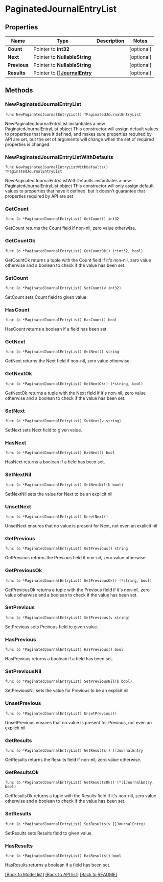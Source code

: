 # PaginatedJournalEntryList

## Properties

Name | Type | Description | Notes
------------ | ------------- | ------------- | -------------
**Count** | Pointer to **int32** |  | [optional] 
**Next** | Pointer to **NullableString** |  | [optional] 
**Previous** | Pointer to **NullableString** |  | [optional] 
**Results** | Pointer to [**[]JournalEntry**](JournalEntry.md) |  | [optional] 

## Methods

### NewPaginatedJournalEntryList

`func NewPaginatedJournalEntryList() *PaginatedJournalEntryList`

NewPaginatedJournalEntryList instantiates a new PaginatedJournalEntryList object
This constructor will assign default values to properties that have it defined,
and makes sure properties required by API are set, but the set of arguments
will change when the set of required properties is changed

### NewPaginatedJournalEntryListWithDefaults

`func NewPaginatedJournalEntryListWithDefaults() *PaginatedJournalEntryList`

NewPaginatedJournalEntryListWithDefaults instantiates a new PaginatedJournalEntryList object
This constructor will only assign default values to properties that have it defined,
but it doesn't guarantee that properties required by API are set

### GetCount

`func (o *PaginatedJournalEntryList) GetCount() int32`

GetCount returns the Count field if non-nil, zero value otherwise.

### GetCountOk

`func (o *PaginatedJournalEntryList) GetCountOk() (*int32, bool)`

GetCountOk returns a tuple with the Count field if it's non-nil, zero value otherwise
and a boolean to check if the value has been set.

### SetCount

`func (o *PaginatedJournalEntryList) SetCount(v int32)`

SetCount sets Count field to given value.

### HasCount

`func (o *PaginatedJournalEntryList) HasCount() bool`

HasCount returns a boolean if a field has been set.

### GetNext

`func (o *PaginatedJournalEntryList) GetNext() string`

GetNext returns the Next field if non-nil, zero value otherwise.

### GetNextOk

`func (o *PaginatedJournalEntryList) GetNextOk() (*string, bool)`

GetNextOk returns a tuple with the Next field if it's non-nil, zero value otherwise
and a boolean to check if the value has been set.

### SetNext

`func (o *PaginatedJournalEntryList) SetNext(v string)`

SetNext sets Next field to given value.

### HasNext

`func (o *PaginatedJournalEntryList) HasNext() bool`

HasNext returns a boolean if a field has been set.

### SetNextNil

`func (o *PaginatedJournalEntryList) SetNextNil(b bool)`

 SetNextNil sets the value for Next to be an explicit nil

### UnsetNext
`func (o *PaginatedJournalEntryList) UnsetNext()`

UnsetNext ensures that no value is present for Next, not even an explicit nil
### GetPrevious

`func (o *PaginatedJournalEntryList) GetPrevious() string`

GetPrevious returns the Previous field if non-nil, zero value otherwise.

### GetPreviousOk

`func (o *PaginatedJournalEntryList) GetPreviousOk() (*string, bool)`

GetPreviousOk returns a tuple with the Previous field if it's non-nil, zero value otherwise
and a boolean to check if the value has been set.

### SetPrevious

`func (o *PaginatedJournalEntryList) SetPrevious(v string)`

SetPrevious sets Previous field to given value.

### HasPrevious

`func (o *PaginatedJournalEntryList) HasPrevious() bool`

HasPrevious returns a boolean if a field has been set.

### SetPreviousNil

`func (o *PaginatedJournalEntryList) SetPreviousNil(b bool)`

 SetPreviousNil sets the value for Previous to be an explicit nil

### UnsetPrevious
`func (o *PaginatedJournalEntryList) UnsetPrevious()`

UnsetPrevious ensures that no value is present for Previous, not even an explicit nil
### GetResults

`func (o *PaginatedJournalEntryList) GetResults() []JournalEntry`

GetResults returns the Results field if non-nil, zero value otherwise.

### GetResultsOk

`func (o *PaginatedJournalEntryList) GetResultsOk() (*[]JournalEntry, bool)`

GetResultsOk returns a tuple with the Results field if it's non-nil, zero value otherwise
and a boolean to check if the value has been set.

### SetResults

`func (o *PaginatedJournalEntryList) SetResults(v []JournalEntry)`

SetResults sets Results field to given value.

### HasResults

`func (o *PaginatedJournalEntryList) HasResults() bool`

HasResults returns a boolean if a field has been set.


[[Back to Model list]](../README.md#documentation-for-models) [[Back to API list]](../README.md#documentation-for-api-endpoints) [[Back to README]](../README.md)


